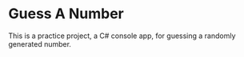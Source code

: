 # Guess A Number
This is a practice project, a C# console app, for guessing a randomly generated number.
